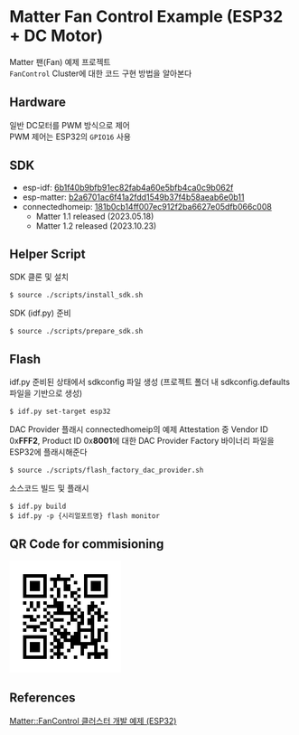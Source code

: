 # Matter Fan Control Example (ESP32 + DC Motor)
Matter 팬(Fan) 예제 프로젝트<br>
`FanControl` Cluster에 대한 코드 구현 방법을 알아본다

Hardware
---
일반 DC모터를 PWM 방식으로 제어<br>
PWM 제어는 ESP32의 `GPIO16` 사용

SDK
---
- esp-idf: [6b1f40b9bfb91ec82fab4a60e5bfb4ca0c9b062f](https://github.com/espressif/esp-idf/tree/6b1f40b9bfb91ec82fab4a60e5bfb4ca0c9b062f)
- esp-matter: [b2a6701ac6f41a2fdd1549b37f4b58aeab6e0b11](https://github.com/espressif/esp-matter/commit/b2a6701ac6f41a2fdd1549b37f4b58aeab6e0b11)
- connectedhomeip: [181b0cb14ff007ec912f2ba6627e05dfb066c008](https://github.com/project-chip/connectedhomeip/commit/181b0cb14ff007ec912f2ba6627e05dfb066c008)
  - Matter 1.1 released (2023.05.18)
  - Matter 1.2 released (2023.10.23)

Helper Script
---
SDK 클론 및 설치
```shell
$ source ./scripts/install_sdk.sh
```
SDK (idf.py) 준비
```shell
$ source ./scripts/prepare_sdk.sh
```

Flash
---
idf.py 준비된 상태에서 sdkconfig 파일 생성 (프로젝트 폴더 내 sdkconfig.defaults 파일을 기반으로 생성)
```shell
$ idf.py set-target esp32
```
DAC Provider 플래시
connectedhomeip의 예제 Attestation 중 Vendor ID 0x**FFF2**, Product ID 0x**8001**에 대한 DAC Provider Factory 바이너리 파일을 ESP32에 플래시해준다
```shell
$ source ./scripts/flash_factory_dac_provider.sh
```
소스코드 빌드 및 플래시
```shell
$ idf.py build
$ idf.py -p {시리얼포트명} flash monitor
```

QR Code for commisioning
---
![qrcode.png](./resource/DACProvider/qrcode.png)

References
---
[Matter::FanControl 클러스터 개발 예제 (ESP32)](https://yogyui.tistory.com/entry/PROJ-MatterFanControl-%ED%81%B4%EB%9F%AC%EC%8A%A4%ED%84%B0-%EA%B0%9C%EB%B0%9C-%EC%98%88%EC%A0%9C-ESP32)
